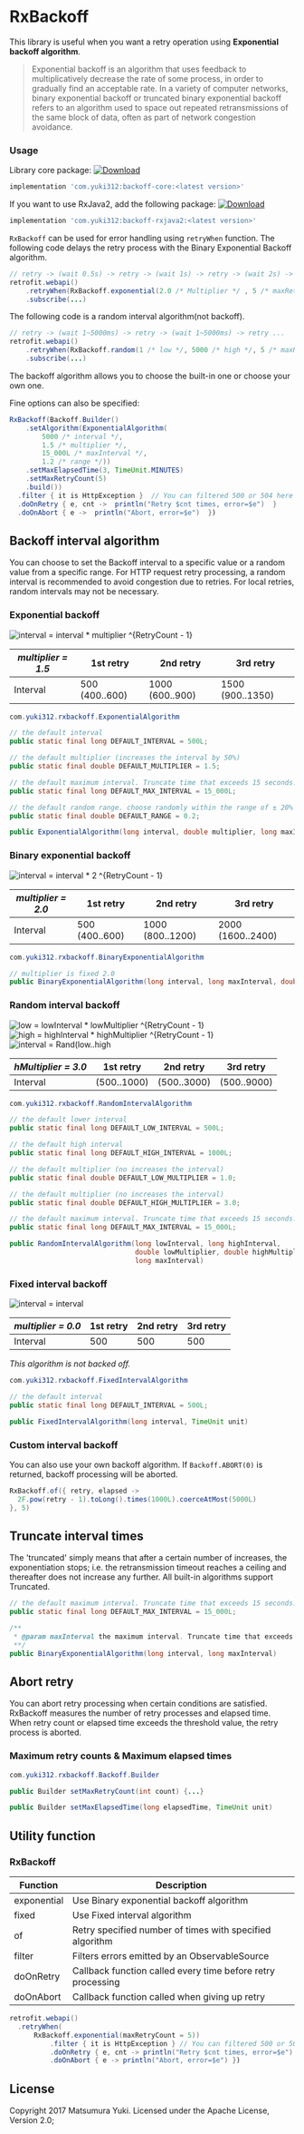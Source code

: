 

# RxBackoff

This library is useful when you want a retry operation using **Exponential backoff algorithm**.

> Exponential backoff is an algorithm that uses feedback to multiplicatively decrease the rate of some process, in order to gradually find an acceptable rate.
In a variety of computer networks, binary exponential backoff or truncated binary exponential backoff refers to an algorithm used to space out repeated retransmissions of the same block of data, often as part of network congestion avoidance.


### Usage

Library core package: [![Download](https://api.bintray.com/packages/yuki312/maven/backoff-core/images/download.svg)](https://bintray.com/yuki312/maven/backoff-core/_latestVersion)

```gradle
implementation 'com.yuki312:backoff-core:<latest version>'
```

If you want to use RxJava2, add the following package: [![Download](https://api.bintray.com/packages/yuki312/maven/backoff-rxjava2/images/download.svg)](https://bintray.com/yuki312/maven/backoff-rxjava2/_latestVersion)

```gradle
implementation 'com.yuki312:backoff-rxjava2:<latest version>'
```


`RxBackoff` can be used for error handling using `retryWhen` function.
The following code delays the retry process with the Binary Exponential Backoff algorithm.

```java
// retry -> (wait 0.5s) -> retry -> (wait 1s) -> retry -> (wait 2s) -> ...
retrofit.webapi()
    .retryWhen(RxBackoff.exponential(2.0 /* Multiplier */ , 5 /* maxRetryCount */))
    .subscribe(...)
```

The following code is a random interval algorithm(not backoff).

```java
// retry -> (wait 1~5000ms) -> retry -> (wait 1~5000ms) -> retry ...
retrofit.webapi()
    .retryWhen(RxBackoff.random(1 /* low */, 5000 /* high */, 5 /* maxRetryCount */))
    .subscribe(...)
```

The backoff algorithm allows you to choose the built-in one or choose your own one.

Fine options can also be specified:

```java
RxBackoff(Backoff.Builder()
    .setAlgorithm(ExponentialAlgorithm(
        5000 /* interval */,
        1.5 /* multiplier */,
        15_000L /* maxInterval */,
        1.2 /* range */))
    .setMaxElapsedTime(3, TimeUnit.MINUTES)
    .setMaxRetryCount(5)
    .build())
  .filter { it is HttpException }  // You can filtered 500 or 504 here
  .doOnRetry { e, cnt ->  println("Retry $cnt times, error=$e")  }
  .doOnAbort { e ->  println("Abort, error=$e")  })
```

## Backoff interval algorithm

You can choose to set the Backoff interval to a specific value or a random value from a specific range. For HTTP request retry processing, a random interval is recommended to avoid congestion due to retries.  For local retries, random intervals may not be necessary.

### Exponential backoff

![interval = interval * multiplier ^{RetryCount - 1}](https://latex.codecogs.com/svg.latex?\large&space;interval&space;=&space;interval&space;*&space;multiplier&space;^{RetryCount&space;-&space;1})

| *multiplier = 1.5* | 1st retry      | 2nd retry       | 3rd retry        |
| ------------------ | -------------- | --------------- | ---------------- |
| Interval           | 500 (400..600) | 1000 (600..900) | 1500 (900..1350) |

```java
com.yuki312.rxbackoff.ExponentialAlgorithm

// the default interval
public static final long DEFAULT_INTERVAL = 500L;

// the default multiplier (increases the interval by 50%)
public static final double DEFAULT_MULTIPLIER = 1.5;

// the default maximum interval. Truncate time that exceeds 15 seconds.
public static final long DEFAULT_MAX_INTERVAL = 15_000L;

// the default random range. choose randomly within the range of ± 20% of the interval value.
public static final double DEFAULT_RANGE = 0.2;

public ExponentialAlgorithm(long interval, double multiplier, long maxInterval, double range)
```

### Binary exponential backoff

![interval = interval * 2 ^{RetryCount - 1}](https://latex.codecogs.com/svg.latex?\large&space;interval&space;=&space;interval&space;*&space;2&space;^{RetryCount&space;-&space;1})

| *multiplier = 2.0* | 1st retry      | 2nd retry        | 3rd retry         |
| ------------------ | -------------- | ---------------- | ----------------- |
| Interval           | 500 (400..600) | 1000 (800..1200) | 2000 (1600..2400) |

```java
com.yuki312.rxbackoff.BinaryExponentialAlgorithm

// multiplier is fixed 2.0
public BinaryExponentialAlgorithm(long interval, long maxInterval, double range)
```

### Random interval backoff

![low = lowInterval * lowMultiplier ^{RetryCount - 1}](https://latex.codecogs.com/svg.latex?\large&space;low&space;=&space;lowInterval&space;*&space;lowMultiplier&space;^{RetryCount&space;-&space;1})
![high = highInterval * highMultiplier ^{RetryCount - 1}](https://latex.codecogs.com/svg.latex?\large&space;high&space;=&space;highInterval&space;*&space;highMultiplier&space;^{RetryCount&space;-&space;1})
![interval = Rand(low..high](https://latex.codecogs.com/svg.latex?\large&space;interval&space;=&space;Rand[low..high])

| *hMultiplier = 3.0* | 1st retry   | 2nd retry   | 3rd retry   |
| ------------------- | ----------- | ----------- | ----------- |
| Interval            | (500..1000) | (500..3000) | (500..9000) |

```java
com.yuki312.rxbackoff.RandomIntervalAlgorithm

// the default lower interval
public static final long DEFAULT_LOW_INTERVAL = 500L;

// the default high interval
public static final long DEFAULT_HIGH_INTERVAL = 1000L;

// the default multiplier (no increases the interval)
public static final double DEFAULT_LOW_MULTIPLIER = 1.0;

// the default multiplier (no increases the interval)
public static final double DEFAULT_HIGH_MULTIPLIER = 3.0;

// the default maximum interval. Truncate time that exceeds 15 seconds.
public static final long DEFAULT_MAX_INTERVAL = 15_000L;

public RandomIntervalAlgorithm(long lowInterval, long highInterval,
                               double lowMultiplier, double highMultiplier,
                               long maxInterval)
```

### Fixed interval backoff

![interval = interval](https://latex.codecogs.com/svg.latex?\large&space;interval&space;=&space;interval)

| *multiplier = 0.0* | 1st retry      | 2nd retry      | 3rd retry      |
| ------------------ | -------------- | -------------- | -------------- |
| Interval           | 500            | 500            | 500            |

*This algorithm is not backed off.*

```java
com.yuki312.rxbackoff.FixedIntervalAlgorithm

// the default interval
public static final long DEFAULT_INTERVAL = 500L;

public FixedIntervalAlgorithm(long interval, TimeUnit unit)
```

### Custom interval backoff

You can also use your own backoff algorithm. If `Backoff.ABORT(0)` is returned, backoff processing will be aborted.

```java
RxBackoff.of({ retry, elapsed ->
  2F.pow(retry - 1).toLong().times(1000L).coerceAtMost(5000L)
}, 5)
```

## Truncate interval times

The 'truncated' simply means that after a certain number of increases, the exponentiation stops; i.e. the retransmission timeout reaches a ceiling and thereafter does not increase any further.
All built-in algorithms support Truncated.

```java
// the default maximum interval. Truncate time that exceeds 15 seconds.
public static final long DEFAULT_MAX_INTERVAL = 15_000L;

/**
 * @param maxInterval the maximum interval. Truncate time that exceeds
 **/
public BinaryExponentialAlgorithm(long interval, long maxInterval)
```

## Abort retry

You can abort retry processing when certain conditions are satisfied. RxBackoff measures the number of retry processes and elapsed time. When retry count or elapsed time exceeds the threshold value, the retry process is aborted.

### Maximum retry counts & Maximum elapsed times

```java
com.yuki312.rxbackoff.Backoff.Builder

public Builder setMaxRetryCount(int count) {...}

public Builder setMaxElapsedTime(long elapsedTime, TimeUnit unit)
```

## Utility function

### RxBackoff

| Function | Description |
|----------|-------------|
| exponential | Use Binary exponential backoff algorithm |
| fixed | Use Fixed interval algorithm |
| of | Retry specified number of times with specified algorithm  |
| filter | Filters errors emitted by an ObservableSource |
| doOnRetry | Callback function called every time before retry processing |
| doOnAbort | Callback function called when giving up retry |


```java
retrofit.webapi()
  .retryWhen(
      RxBackoff.exponential(maxRetryCount = 5))
          .filter { it is HttpException } // You can filtered 500 or 504 here
          .doOnRetry { e, cnt -> println("Retry $cnt times, error=$e") }
          .doOnAbort { e -> println("Abort, error=$e") })
```



## License

Copyright 2017 Matsumura Yuki. Licensed under the Apache License, Version 2.0;
